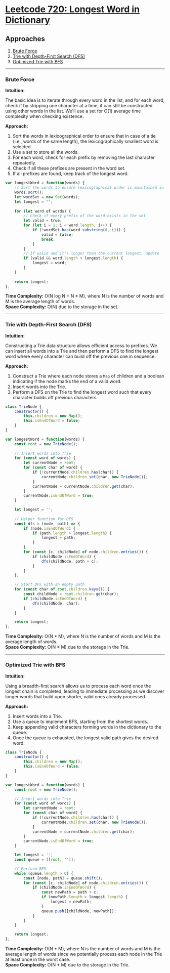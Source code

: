# [Leetcode 720: Longest Word in Dictionary](https://leetcode.com/problems/longest-word-in-dictionary/)

## Approaches
1. [Brute Force](#brute-force)
2. [Trie with Depth-First Search (DFS)](#trie-with-depth-first-search-dfs)
3. [Optimized Trie with BFS](#optimized-trie-with-bfs)

---

### Brute Force

**Intuition:**

The basic idea is to iterate through every word in the list, and for each word, check if by stripping one character at a time, it can still be constructed using other words in the list. We'll use a set for O(1) average time complexity when checking existence.

**Approach:**

1. Sort the words in lexicographical order to ensure that in case of a tie (i.e., words of the same length), the lexicographically smallest word is selected.
2. Use a set to store all the words.
3. For each word, check for each prefix by removing the last character repeatedly.
4. Check if all these prefixes are present in the word set.
5. If all prefixes are found, keep track of the longest word.

```javascript
var longestWord = function(words) {
    // Sort the words to ensure lexicographical order is maintained in case of a tie
    words.sort();
    let wordSet = new Set(words);
    let longest = "";
    
    for (let word of words) {
        // Check if every prefix of the word exists in the set
        let valid = true;
        for (let i = 1; i < word.length; i++) {
            if (!wordSet.has(word.substring(0, i))) {
                valid = false;
                break;
            }
        }
        // If valid and it's longer than the current longest, update
        if (valid && word.length > longest.length) {
            longest = word;
        }
    }
    
    return longest;
};
```

**Time Complexity:** O(N log N + N * M), where N is the number of words and M is the average length of words.  
**Space Complexity:** O(N) due to the storage in the set.

---

### Trie with Depth-First Search (DFS)

**Intuition:**

Constructing a Trie data structure allows efficient access to prefixes. We can insert all words into a Trie and then perform a DFS to find the longest word where every character can build off the previous one in sequence.

**Approach:**

1. Construct a Trie where each node stores a `Map` of children and a boolean indicating if the node marks the end of a valid word.
2. Insert words into the Trie.
3. Perform a DFS on the Trie to find the longest word such that every character builds off previous characters.

```javascript
class TrieNode {
    constructor() {
        this.children = new Map();
        this.isEndOfWord = false;
    }
}

var longestWord = function(words) {
    const root = new TrieNode();
    
    // Insert words into Trie
    for (const word of words) {
        let currentNode = root;
        for (const char of word) {
            if (!currentNode.children.has(char)) {
                currentNode.children.set(char, new TrieNode());
            }
            currentNode = currentNode.children.get(char);
        }
        currentNode.isEndOfWord = true;
    }

    let longest = '';
    
    // Helper function for DFS
    const dfs = (node, path) => {
        if (node.isEndOfWord) {
            if (path.length > longest.length) {
                longest = path;
            }
        }
        for (const [c, childNode] of node.children.entries()) {
            if (childNode.isEndOfWord) {
                dfs(childNode, path + c);
            }
        }
    };

    // Start DFS with an empty path
    for (const char of root.children.keys()) {
        const childNode = root.children.get(char);
        if (childNode.isEndOfWord) {
            dfs(childNode, char);
        }
    }

    return longest;
};
```

**Time Complexity:** O(N * M), where N is the number of words and M is the average length of words.  
**Space Complexity:** O(N * M) due to the storage in the Trie.

---

### Optimized Trie with BFS

**Intuition:**

Using a breadth-first search allows us to process each word once the longest chain is completed, leading to immediate processing as we discover longer words that build upon shorter, valid ones already processed.

**Approach:**

1. Insert words into a Trie.
2. Use a queue to implement BFS, starting from the shortest words.
3. Keep appending valid characters forming words in the dictionary to the queue.
4. Once the queue is exhausted, the longest valid path gives the desired word.

```javascript
class TrieNode {
    constructor() {
        this.children = new Map();
        this.isEndOfWord = false;
    }
}

var longestWord = function(words) {
    const root = new TrieNode();

    // Insert words into Trie
    for (const word of words) {
        let currentNode = root;
        for (const char of word) {
            if (!currentNode.children.has(char)) {
                currentNode.children.set(char, new TrieNode());
            }
            currentNode = currentNode.children.get(char);
        }
        currentNode.isEndOfWord = true;
    }

    let longest = '';
    const queue = [[root, '']];

    // Perform BFS
    while (queue.length > 0) {
        const [node, path] = queue.shift();
        for (const [c, childNode] of node.children.entries()) {
            if (childNode.isEndOfWord) {
                const newPath = path + c;
                if (newPath.length > longest.length) {
                    longest = newPath;
                }
                queue.push([childNode, newPath]);
            }
        }
    }

    return longest;
};
```

**Time Complexity:** O(N * M), where N is the number of words and M is the average length of words since we potentially process each node in the Trie at least once in the worst case.  
**Space Complexity:** O(N * M) due to the storage in the Trie.

